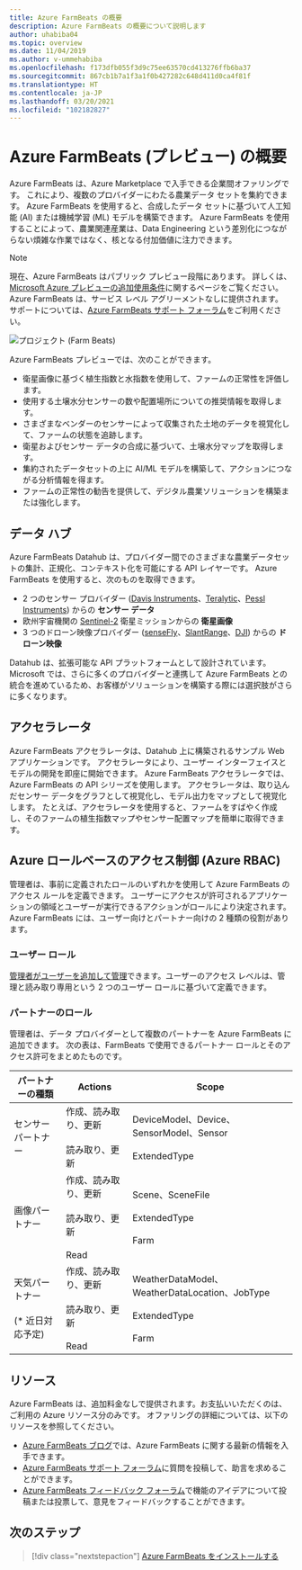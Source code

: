 ```yaml
---
title: Azure FarmBeats の概要
description: Azure FarmBeats の概要について説明します
author: uhabiba04
ms.topic: overview
ms.date: 11/04/2019
ms.author: v-ummehabiba
ms.openlocfilehash: f173dfb055f3d9c75ee63570cd413276ffb6ba37
ms.sourcegitcommit: 867cb1b7a1f3a1f0b427282c648d411d0ca4f81f
ms.translationtype: HT
ms.contentlocale: ja-JP
ms.lasthandoff: 03/20/2021
ms.locfileid: "102182827"
---
```

# <a name="overview-of-azure-farmbeats-preview"></a>Azure FarmBeats (プレビュー) の概要

Azure FarmBeats は、Azure Marketplace で入手できる企業間オファリングです。 これにより、複数のプロバイダーにわたる農業データ セットを集約できます。 Azure FarmBeats を使用すると、合成したデータ セットに基づいて人工知能 (AI) または機械学習 (ML) モデルを構築できます。 Azure FarmBeats を使用することによって、農業関連産業は、Data Engineering という差別化につながらない煩雑な作業ではなく、核となる付加価値に注力できます。

> [!NOTE]
> 現在、Azure FarmBeats はパブリック プレビュー段階にあります。 詳しくは、[Microsoft Azure プレビューの追加使用条件](https://azure.microsoft.com/support/legal/preview-supplemental-terms/)に関するページをご覧ください。 Azure FarmBeats は、サービス レベル アグリーメントなしに提供されます。 サポートについては、[Azure FarmBeats サポート フォーラム](/answers/topics/azure-farmbeats.html)をご利用ください。

![プロジェクト (Farm Beats)](./media/architecture-for-farmbeats/farmbeats-architecture-1.png)

Azure FarmBeats プレビューでは、次のことができます。

- 衛星画像に基づく植生指数と水指数を使用して、ファームの正常性を評価します。
- 使用する土壌水分センサーの数や配置場所についての推奨情報を取得します。
- さまざまなベンダーのセンサーによって収集された土地のデータを視覚化して、ファームの状態を追跡します。
- 衛星およびセンサー データの合成に基づいて、土壌水分マップを取得します。
- 集約されたデータセットの上に AI/ML モデルを構築して、アクションにつながる分析情報を得ます。
- ファームの正常性の勧告を提供して、デジタル農業ソリューションを構築または強化します。

## <a name="datahub"></a>データ ハブ

Azure FarmBeats Datahub は、プロバイダー間でのさまざまな農業データセットの集計、正規化、コンテキスト化を可能にする API レイヤーです。 Azure FarmBeats を使用すると、次のものを取得できます。
- 2 つのセンサー プロバイダー ([Davis Instruments](https://www.davisinstruments.com/product/enviromonitor-gateway/)、[Teralytic](https://teralytic.com/)、[Pessl Instruments](https://metos.at/)) からの **センサー データ**
- 欧州宇宙機関の [Sentinel-2](https://sentinel.esa.int/web/sentinel/home) 衛星ミッションからの **衛星画像**
- 3 つのドローン映像プロバイダー ([senseFly](https://www.sensefly.com/)、[SlantRange](https://slantrange.com/)、[DJI](https://dji.com/)) からの **ドローン映像**

Datahub は、拡張可能な API プラットフォームとして設計されています。 Microsoft では、さらに多くのプロバイダーと連携して Azure FarmBeats との統合を進めているため、お客様がソリューションを構築する際には選択肢がさらに多くなります。

## <a name="accelerator"></a>アクセラレータ

Azure FarmBeats アクセラレータは、Datahub 上に構築されるサンプル Web アプリケーションです。 アクセラレータにより、ユーザー インターフェイスとモデルの開発を即座に開始できます。 Azure FarmBeats アクセラレータでは、Azure FarmBeats の API シリーズを使用します。 アクセラレータは、取り込んだセンサー データをグラフとして視覚化し、モデル出力をマップとして視覚化します。 たとえば、アクセラレータを使用すると、ファームをすばやく作成し、そのファームの植生指数マップやセンサー配置マップを簡単に取得できます。

## <a name="azure-role-based-access-control-azure-rbac"></a>Azure ロールベースのアクセス制御 (Azure RBAC)

管理者は、事前に定義されたロールのいずれかを使用して Azure FarmBeats のアクセス ルールを定義できます。 ユーザーにアクセスが許可されるアプリケーションの領域とユーザーが実行できるアクションがロールにより決定されます。 Azure FarmBeats には、ユーザー向けとパートナー向けの 2 種類の役割があります。

### <a name="user-roles"></a>ユーザー ロール

[管理者がユーザーを追加して管理](manage-users-in-azure-farmbeats.md)できます。ユーザーのアクセス レベルは、管理と読み取り専用という 2 つのユーザー ロールに基づいて定義できます。

### <a name="partner-roles"></a>パートナーのロール

管理者は、データ プロバイダーとして複数のパートナーを Azure FarmBeats に追加できます。 次の表は、FarmBeats で使用できるパートナー ロールとそのアクセス許可をまとめたものです。

| パートナーの種類    |   Actions  | Scope |
| ---- | -------- | -------- |
| センサー パートナー  |   作成、読み取り、更新 <br/> <br/> 読み取り、更新 | DeviceModel、Device、SensorModel、Sensor <br/> <br/> ExtendedType |
| 画像パートナー  |   作成、読み取り、更新 <br/> <br/> 読み取り、更新 <br/> <br/> Read | Scene、SceneFile <br/> <br/> ExtendedType <br/> <br/> Farm |
| 天気パートナー <br/> <br/>  (* 近日対応予定) |   作成、読み取り、更新 <br/> <br/> 読み取り、更新 <br/> <br/> Read | WeatherDataModel、WeatherDataLocation、JobType <br/> <br/> ExtendedType <br/> <br/> Farm |

## <a name="resources"></a>リソース

Azure FarmBeats は、追加料金なしで提供されます。お支払いいただくのは、ご利用の Azure リソース分のみです。 オファリングの詳細については、以下のリソースを参照してください。

- [Azure FarmBeats ブログ](https://aka.ms/farmbeatsblog)では、Azure FarmBeats に関する最新の情報を入手できます。
- [Azure FarmBeats サポート フォーラム](/answers/topics/azure-farmbeats.html)に質問を投稿して、助言を求めることができます。
- [Azure FarmBeats フィードバック フォーラム](https://aka.ms/farmbeatsfeedback)で機能のアイデアについて投稿または投票して、意見をフィードバックすることができます。

## <a name="next-steps"></a>次のステップ

> [!div class="nextstepaction"]
> [Azure FarmBeats をインストールする](install-azure-farmbeats.md)